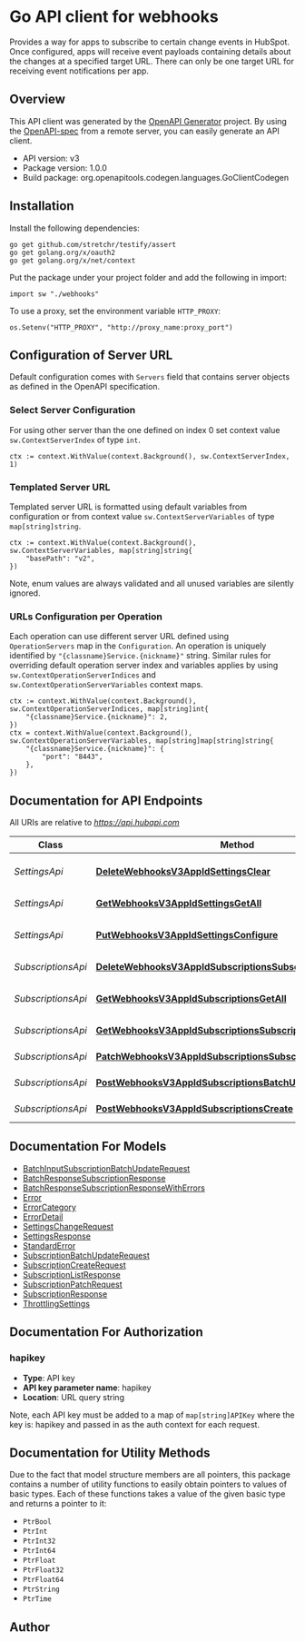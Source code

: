 # Go API client for webhooks

Provides a way for apps to subscribe to certain change events in HubSpot. Once configured, apps will receive event payloads containing details about the changes at a specified target URL. There can only be one target URL for receiving event notifications per app.

## Overview
This API client was generated by the [OpenAPI Generator](https://openapi-generator.tech) project.  By using the [OpenAPI-spec](https://www.openapis.org/) from a remote server, you can easily generate an API client.

- API version: v3
- Package version: 1.0.0
- Build package: org.openapitools.codegen.languages.GoClientCodegen

## Installation

Install the following dependencies:

```shell
go get github.com/stretchr/testify/assert
go get golang.org/x/oauth2
go get golang.org/x/net/context
```

Put the package under your project folder and add the following in import:

```golang
import sw "./webhooks"
```

To use a proxy, set the environment variable `HTTP_PROXY`:

```golang
os.Setenv("HTTP_PROXY", "http://proxy_name:proxy_port")
```

## Configuration of Server URL

Default configuration comes with `Servers` field that contains server objects as defined in the OpenAPI specification.

### Select Server Configuration

For using other server than the one defined on index 0 set context value `sw.ContextServerIndex` of type `int`.

```golang
ctx := context.WithValue(context.Background(), sw.ContextServerIndex, 1)
```

### Templated Server URL

Templated server URL is formatted using default variables from configuration or from context value `sw.ContextServerVariables` of type `map[string]string`.

```golang
ctx := context.WithValue(context.Background(), sw.ContextServerVariables, map[string]string{
	"basePath": "v2",
})
```

Note, enum values are always validated and all unused variables are silently ignored.

### URLs Configuration per Operation

Each operation can use different server URL defined using `OperationServers` map in the `Configuration`.
An operation is uniquely identified by `"{classname}Service.{nickname}"` string.
Similar rules for overriding default operation server index and variables applies by using `sw.ContextOperationServerIndices` and `sw.ContextOperationServerVariables` context maps.

```
ctx := context.WithValue(context.Background(), sw.ContextOperationServerIndices, map[string]int{
	"{classname}Service.{nickname}": 2,
})
ctx = context.WithValue(context.Background(), sw.ContextOperationServerVariables, map[string]map[string]string{
	"{classname}Service.{nickname}": {
		"port": "8443",
	},
})
```

## Documentation for API Endpoints

All URIs are relative to *https://api.hubapi.com*

Class | Method | HTTP request | Description
------------ | ------------- | ------------- | -------------
*SettingsApi* | [**DeleteWebhooksV3AppIdSettingsClear**](docs/SettingsApi.md#deletewebhooksv3appidsettingsclear) | **Delete** /webhooks/v3/{appId}/settings | Clear webhook settings
*SettingsApi* | [**GetWebhooksV3AppIdSettingsGetAll**](docs/SettingsApi.md#getwebhooksv3appidsettingsgetall) | **Get** /webhooks/v3/{appId}/settings | Get webhook settings
*SettingsApi* | [**PutWebhooksV3AppIdSettingsConfigure**](docs/SettingsApi.md#putwebhooksv3appidsettingsconfigure) | **Put** /webhooks/v3/{appId}/settings | Configure webhook settings
*SubscriptionsApi* | [**DeleteWebhooksV3AppIdSubscriptionsSubscriptionIdArchive**](docs/SubscriptionsApi.md#deletewebhooksv3appidsubscriptionssubscriptionidarchive) | **Delete** /webhooks/v3/{appId}/subscriptions/{subscriptionId} | Delete a subscription
*SubscriptionsApi* | [**GetWebhooksV3AppIdSubscriptionsGetAll**](docs/SubscriptionsApi.md#getwebhooksv3appidsubscriptionsgetall) | **Get** /webhooks/v3/{appId}/subscriptions | Get subscription details
*SubscriptionsApi* | [**GetWebhooksV3AppIdSubscriptionsSubscriptionIdGetById**](docs/SubscriptionsApi.md#getwebhooksv3appidsubscriptionssubscriptionidgetbyid) | **Get** /webhooks/v3/{appId}/subscriptions/{subscriptionId} | Get subscription
*SubscriptionsApi* | [**PatchWebhooksV3AppIdSubscriptionsSubscriptionIdUpdate**](docs/SubscriptionsApi.md#patchwebhooksv3appidsubscriptionssubscriptionidupdate) | **Patch** /webhooks/v3/{appId}/subscriptions/{subscriptionId} | Update a subscription
*SubscriptionsApi* | [**PostWebhooksV3AppIdSubscriptionsBatchUpdateUpdateBatch**](docs/SubscriptionsApi.md#postwebhooksv3appidsubscriptionsbatchupdateupdatebatch) | **Post** /webhooks/v3/{appId}/subscriptions/batch/update | Batch update subscriptions
*SubscriptionsApi* | [**PostWebhooksV3AppIdSubscriptionsCreate**](docs/SubscriptionsApi.md#postwebhooksv3appidsubscriptionscreate) | **Post** /webhooks/v3/{appId}/subscriptions | Subscribe to an event


## Documentation For Models

 - [BatchInputSubscriptionBatchUpdateRequest](docs/BatchInputSubscriptionBatchUpdateRequest.md)
 - [BatchResponseSubscriptionResponse](docs/BatchResponseSubscriptionResponse.md)
 - [BatchResponseSubscriptionResponseWithErrors](docs/BatchResponseSubscriptionResponseWithErrors.md)
 - [Error](docs/Error.md)
 - [ErrorCategory](docs/ErrorCategory.md)
 - [ErrorDetail](docs/ErrorDetail.md)
 - [SettingsChangeRequest](docs/SettingsChangeRequest.md)
 - [SettingsResponse](docs/SettingsResponse.md)
 - [StandardError](docs/StandardError.md)
 - [SubscriptionBatchUpdateRequest](docs/SubscriptionBatchUpdateRequest.md)
 - [SubscriptionCreateRequest](docs/SubscriptionCreateRequest.md)
 - [SubscriptionListResponse](docs/SubscriptionListResponse.md)
 - [SubscriptionPatchRequest](docs/SubscriptionPatchRequest.md)
 - [SubscriptionResponse](docs/SubscriptionResponse.md)
 - [ThrottlingSettings](docs/ThrottlingSettings.md)


## Documentation For Authorization



### hapikey

- **Type**: API key
- **API key parameter name**: hapikey
- **Location**: URL query string

Note, each API key must be added to a map of `map[string]APIKey` where the key is: hapikey and passed in as the auth context for each request.


## Documentation for Utility Methods

Due to the fact that model structure members are all pointers, this package contains
a number of utility functions to easily obtain pointers to values of basic types.
Each of these functions takes a value of the given basic type and returns a pointer to it:

* `PtrBool`
* `PtrInt`
* `PtrInt32`
* `PtrInt64`
* `PtrFloat`
* `PtrFloat32`
* `PtrFloat64`
* `PtrString`
* `PtrTime`

## Author



